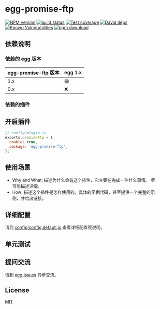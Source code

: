 # egg-promise-ftp

[![NPM version][npm-image]][npm-url]
[![build status][travis-image]][travis-url]
[![Test coverage][codecov-image]][codecov-url]
[![David deps][david-image]][david-url]
[![Known Vulnerabilities][snyk-image]][snyk-url]
[![npm download][download-image]][download-url]

[npm-image]: https://img.shields.io/npm/v/egg-promise-ftp.svg?style=flat-square
[npm-url]: https://npmjs.org/package/egg-promise-ftp
[travis-image]: https://img.shields.io/travis/eggjs/egg-promise-ftp.svg?style=flat-square
[travis-url]: https://travis-ci.org/eggjs/egg-promise-ftp
[codecov-image]: https://img.shields.io/codecov/c/github/eggjs/egg-promise-ftp.svg?style=flat-square
[codecov-url]: https://codecov.io/github/eggjs/egg-promise-ftp?branch=master
[david-image]: https://img.shields.io/david/eggjs/egg-promise-ftp.svg?style=flat-square
[david-url]: https://david-dm.org/eggjs/egg-promise-ftp
[snyk-image]: https://snyk.io/test/npm/egg-promise-ftp/badge.svg?style=flat-square
[snyk-url]: https://snyk.io/test/npm/egg-promise-ftp
[download-image]: https://img.shields.io/npm/dm/egg-promise-ftp.svg?style=flat-square
[download-url]: https://npmjs.org/package/egg-promise-ftp

<!--
Description here.
-->

## 依赖说明

### 依赖的 egg 版本

egg-promise-ftp 版本 | egg 1.x
--- | ---
1.x | 😁
0.x | ❌

### 依赖的插件
<!--

如果有依赖其它插件，请在这里特别说明。如

- security
- multipart

-->

## 开启插件

```js
// config/plugin.js
exports.promiseFtp = {
  enable: true,
  package: 'egg-promise-ftp',
};
```

## 使用场景

- Why and What: 描述为什么会有这个插件，它主要在完成一件什么事情。
尽可能描述详细。
- How: 描述这个插件是怎样使用的，具体的示例代码，甚至提供一个完整的示例，并给出链接。

## 详细配置

请到 [config/config.default.js](config/config.default.js) 查看详细配置项说明。

## 单元测试

<!-- 描述如何在单元测试中使用此插件，例如 schedule 如何触发。无则省略。-->

## 提问交流

请到 [egg issues](https:///github.com/spadesk1991/issues) 异步交流。

## License

[MIT](LICENSE)
